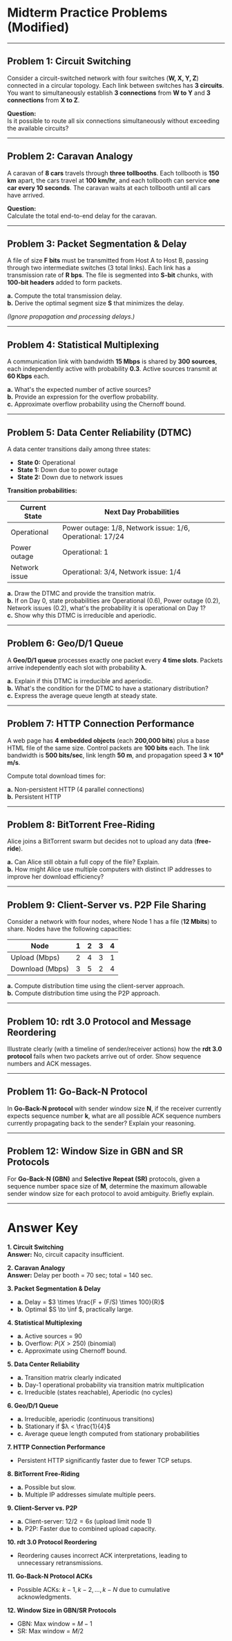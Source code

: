 # Midterm Practice Problems (Modified)

---

## Problem 1: Circuit Switching

Consider a circuit-switched network with four switches (**W, X, Y, Z**) connected in a circular topology. Each link between switches has **3 circuits**. You want to simultaneously establish **3 connections** from **W to Y** and **3 connections** from **X to Z**.

**Question:**  
Is it possible to route all six connections simultaneously without exceeding the available circuits?

---

## Problem 2: Caravan Analogy

A caravan of **8 cars** travels through **three tollbooths**. Each tollbooth is **150 km** apart, the cars travel at **100 km/hr**, and each tollbooth can service **one car every 10 seconds**. The caravan waits at each tollbooth until all cars have arrived.

**Question:**  
Calculate the total end-to-end delay for the caravan.

---

## Problem 3: Packet Segmentation & Delay

A file of size **F bits** must be transmitted from Host A to Host B, passing through two intermediate switches (3 total links). Each link has a transmission rate of **R bps**. The file is segmented into **S-bit** chunks, with **100-bit headers** added to form packets.

**a.** Compute the total transmission delay.  
**b.** Derive the optimal segment size **S** that minimizes the delay.

*(Ignore propagation and processing delays.)*

---

## Problem 4: Statistical Multiplexing

A communication link with bandwidth **15 Mbps** is shared by **300 sources**, each independently active with probability **0.3**. Active sources transmit at **60 Kbps** each.

**a.** What's the expected number of active sources?  
**b.** Provide an expression for the overflow probability.  
**c.** Approximate overflow probability using the Chernoff bound.

---

## Problem 5: Data Center Reliability (DTMC)

A data center transitions daily among three states:

- **State 0:** Operational  
- **State 1:** Down due to power outage  
- **State 2:** Down due to network issues

**Transition probabilities:**

| Current State | Next Day Probabilities                           |
|---------------|---------------------------------------------------|
| Operational   | Power outage: 1/8, Network issue: 1/6, Operational: 17/24 |
| Power outage  | Operational: 1                                   |
| Network issue | Operational: 3/4, Network issue: 1/4             |

**a.** Draw the DTMC and provide the transition matrix.  
**b.** If on Day 0, state probabilities are Operational (0.6), Power outage (0.2), Network issues (0.2), what's the probability it is operational on Day 1?  
**c.** Show why this DTMC is irreducible and aperiodic.

---

## Problem 6: Geo/D/1 Queue

A **Geo/D/1 queue** processes exactly one packet every **4 time slots**. Packets arrive independently each slot with probability **λ**.

**a.** Explain if this DTMC is irreducible and aperiodic.  
**b.** What's the condition for the DTMC to have a stationary distribution?  
**c.** Express the average queue length at steady state.

---

## Problem 7: HTTP Connection Performance

A web page has **4 embedded objects** (each **200,000 bits**) plus a base HTML file of the same size. Control packets are **100 bits** each. The link bandwidth is **500 bits/sec**, link length **50 m**, and propagation speed **3 × 10⁸ m/s**.

Compute total download times for:

**a.** Non-persistent HTTP (4 parallel connections)  
**b.** Persistent HTTP

---

## Problem 8: BitTorrent Free-Riding

Alice joins a BitTorrent swarm but decides not to upload any data (**free-ride**).

**a.** Can Alice still obtain a full copy of the file? Explain.  
**b.** How might Alice use multiple computers with distinct IP addresses to improve her download efficiency?

---

## Problem 9: Client-Server vs. P2P File Sharing

Consider a network with four nodes, where Node 1 has a file (**12 Mbits**) to share. Nodes have the following capacities:

| Node           | 1 | 2 | 3 | 4 |
|----------------|---|---|---|---|
| Upload (Mbps)  | 2 | 4 | 3 | 1 |
| Download (Mbps)| 3 | 5 | 2 | 4 |

**a.** Compute distribution time using the client-server approach.  
**b.** Compute distribution time using the P2P approach.

---

## Problem 10: rdt 3.0 Protocol and Message Reordering

Illustrate clearly (with a timeline of sender/receiver actions) how the **rdt 3.0 protocol** fails when two packets arrive out of order. Show sequence numbers and ACK messages.

---

## Problem 11: Go-Back-N Protocol

In **Go-Back-N protocol** with sender window size **N**, if the receiver currently expects sequence number **k**, what are all possible ACK sequence numbers currently propagating back to the sender? Explain your reasoning.

---

## Problem 12: Window Size in GBN and SR Protocols

For **Go-Back-N (GBN)** and **Selective Repeat (SR)** protocols, given a sequence number space size of **M**, determine the maximum allowable sender window size for each protocol to avoid ambiguity. Briefly explain.

---

# **Answer Key**

**1. Circuit Switching**  
**Answer:** No, circuit capacity insufficient.

**2. Caravan Analogy**  
**Answer:** Delay per booth = 70 sec; total = 140 sec.

**3. Packet Segmentation & Delay**  
- **a.** Delay = $3 \times \frac{F + (F/S) \times 100}{R}$  
- **b.** Optimal $S \to \inf $, practically large.

**4. Statistical Multiplexing**  
- **a.** Active sources = 90  
- **b.** Overflow: $P(X > 250)$ (binomial)  
- **c.** Approximate using Chernoff bound.

**5. Data Center Reliability**  
- **a.** Transition matrix clearly indicated  
- **b.** Day-1 operational probability via transition matrix multiplication  
- **c.** Irreducible (states reachable), Aperiodic (no cycles)

**6. Geo/D/1 Queue**  
- **a.** Irreducible, aperiodic (continuous transitions)  
- **b.** Stationary if $λ < \frac{1}{4}$  
- **c.** Average queue length computed from stationary probabilities

**7. HTTP Connection Performance**  
- Persistent HTTP significantly faster due to fewer TCP setups.

**8. BitTorrent Free-Riding**  
- **a.** Possible but slow.  
- **b.** Multiple IP addresses simulate multiple peers.

**9. Client-Server vs. P2P**  
- **a.** Client-server: $12/2 = 6 s$ (upload limit node 1)  
- **b.** P2P: Faster due to combined upload capacity.

**10. rdt 3.0 Protocol Reordering**  
- Reordering causes incorrect ACK interpretations, leading to unnecessary retransmissions.

**11. Go-Back-N Protocol ACKs**  
- Possible ACKs: $k-1, k-2, \dots, k-N$ due to cumulative acknowledgments.

**12. Window Size in GBN/SR Protocols**  
- GBN: Max window = $M - 1$  
- SR: Max window = $M/2$



